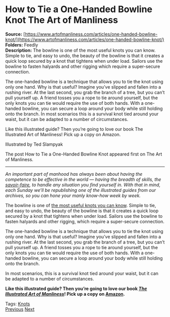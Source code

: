 # How to Tie a One-Handed Bowline Knot The Art of Manliness

**Source:** [https://www.artofmanliness.com/articles/one-handed-bowline-knot/](https://www.artofmanliness.com/articles/one-handed-bowline-knot/)  
**Folders:** Feedly  
**Description:** The bowline is one of the most useful knots you can know. Simple to tie, and easy to undo, the beauty of the bowline is that it creates a quick loop secured by a knot that tightens when under load. Sailors use the bowline to fasten halyards and other rigging which require a super-secure connection.  

The one-handed bowline is a technique that allows you to tie the knot using only one hand. Why is that useful? Imagine you’ve slipped and fallen into a rushing river. At the last second, you grab the branch of a tree, but you can’t pull yourself up. A friend tosses you a rope to tie around yourself, but the only knots you can tie would require the use of both hands. With a one-handed bowline, you can secure a loop around your body while still holding onto the branch. In most scenarios this is a survival knot tied around your waist, but it can be adapted to a number of circumstances.  

Like this illustrated guide? Then you’re going to love our book The Illustrated Art of Manliness! Pick up a copy on Amazon.

Illustrated by Ted Slampyak

The post How to Tie a One-Handed Bowline Knot appeared first on The Art of Manliness.


---

<div><p><em>An important part of manhood has always been about having the competence to be effective in the world — having the breadth of skills, the <a href="https://www.artofmanliness.com/character/manly-lessons/develop-savoir-faire-james-bond/">savoir-faire</a>, to handle any situation you find yourself in. With that in mind, each Sunday we’ll be republishing one of the illustrated guides from our archives, so you can hone your manly know-how week by week.</em></p><p>The bowline is one of <a href="https://www.artofmanliness.com/skills/manly-know-how/7-basic-knots-every-man-should-know/">the most useful knots you can know</a>. Simple to tie, and easy to undo, the beauty of the bowline is that it creates a quick loop secured by a knot that tightens when under load. Sailors use the bowline to fasten halyards and other rigging, which require a super-secure connection.  </p><p>The one-handed bowline is a technique that allows you to tie the knot using only one hand. Why is that useful? Imagine you’ve slipped and fallen into a rushing river. At the last second, you grab the branch of a tree, but you can’t pull yourself up. A friend tosses you a rope to tie around yourself, but the only knots you can tie would require the use of both hands. With a one-handed bowline, you can secure a loop around your body while still holding onto the branch.</p><p>In most scenarios, this is a survival knot tied around your waist, but it can be adapted to a number of circumstances.  </p><p><strong>Like this illustrated guide? Then you’re going to love our book <a href="https://www.amazon.com/Illustrated-Art-Manliness-How-Self-Defense/dp/0316362654/ref=as_li_ss_tl?ie=UTF8&amp;qid=1504116462&amp;sr=8-1&amp;keywords=illustrated+guide+to+art+of+manliness&amp;linkCode=sl1&amp;tag=artofmanliness03-20&amp;linkId=72823c21096e9c65d26a1b386e11963b"><em>The Illustrated Art of Manliness</em></a>! Pick up a copy on <a href="https://www.amazon.com/Illustrated-Art-Manliness-How-Self-Defense/dp/0316362654/ref=as_li_ss_tl?ie=UTF8&amp;qid=1504116462&amp;sr=8-1&amp;keywords=illustrated+guide+to+art+of+manliness&amp;linkCode=sl1&amp;tag=artofmanliness03-20&amp;linkId=72823c21096e9c65d26a1b386e11963b">Amazon</a>.</strong></p> Tags: <a href="https://www.artofmanliness.com/tag/knots/">Knots</a><div> <a href="https://www.artofmanliness.com/skills/how-to-take-a-military-shower/">   Previous</a> <a href="https://www.artofmanliness.com/style/clothing/how-to-wear-a-polo-shirt-without-looking-like-a-middle-manager/">Next   </a></div></div>